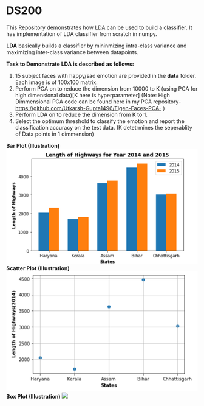 # DS200

This Repository demonstrates how LDA can be used to build a classifier. It has implementation of LDA classifier from scratch in numpy.

**LDA** basically builds a classifier by mininmizing intra-class variance and maximizing inter-class variance between datapoints.

**Task to Demonstrate LDA is described as follows:**
 1. 15 subject faces with happy/sad emotion are provided in the **data** folder. Each image is of 100x100 matrix.
 2. Perform PCA on to reduce the dimension from 10000 to K (using PCA for high dimensional data)[K here is hyperparameter] 
 (Note: High Dimmensional PCA code can be found here in my PCA repository-  https://github.com/Utkarsh-Gupta1496/Eigen-Faces-PCA-  )
 3. Perform LDA on to reduce the dimension from K to 1.
 4. Select the optimum threshold to classify the emotion and report the classification accuracy on the test data.
 (K detetrmines the seperablity of Data points in 1 dimmension)
 
 **Bar Plot (Illustration)**
 ![](barplot.PNG)
 **Scatter Plot (Illustration)**
 ![](scatterplot.PNG)
 **Box Plot (Illustration)**
 ![](box.PNG)
